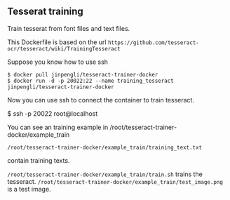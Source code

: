 
Tesserat training
-----------------

Train tesserat from font files and text files.

This Dockerfile is based on the url `https://github.com/tesseract-ocr/tesseract/wiki/TrainingTesseract`

Suppose you know how to use ssh


```
$ docker pull jinpengli/tesseract-trainer-docker
$ docker run -d -p 20022:22 --name training_tesseract jinpengli/tesseract-trainer-docker 
```

Now you can use ssh to connect the container to train tesseract.

$ ssh -p 20022 root@localhost

You can see an training example in /root/tesseract-trainer-docker/example_train

```
/root/tesseract-trainer-docker/example_train/training_text.txt
```

contain training texts.

`/root/tesseract-trainer-docker/example_train/train.sh` trains the tesseract. `/root/tesseract-trainer-docker/example_train/test_image.png` is a test image.
